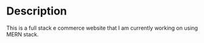 # Description
This is a full stack e commerce website that I am currently working on using MERN stack.
